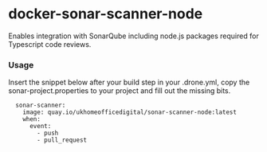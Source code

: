 # docker-sonar-scanner-node

Enables integration with SonarQube including node.js packages required for Typescript code reviews.

### Usage

Insert the snippet below after your build step in your .drone.yml, copy the sonar-project.properties to your project and fill out the missing bits.

```
  sonar-scanner:
    image: quay.io/ukhomeofficedigital/sonar-scanner-node:latest
    when:
      event:
        - push
        - pull_request
```
